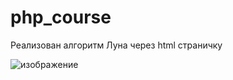 # php_course
Реализован алгоритм Луна через html страничку

![изображение](https://user-images.githubusercontent.com/87576995/221406649-ca3bbbcd-7ac0-4ed6-8c40-f050723a6be0.png)
